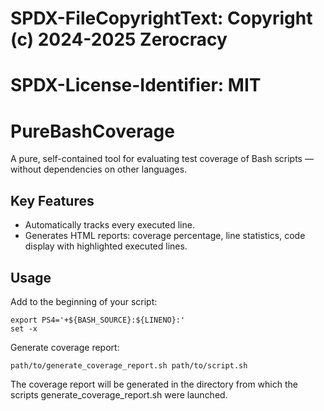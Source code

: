 # SPDX-FileCopyrightText: Copyright (c) 2024-2025 Zerocracy
# SPDX-License-Identifier: MIT

# PureBashCoverage
A pure, self-contained tool for evaluating test coverage of Bash scripts — without dependencies on other languages.

## Key Features

- Automatically tracks every executed line.
- Generates HTML reports: coverage percentage, line statistics, code display with highlighted executed lines.

## Usage

Add to the beginning of your script:

```
export PS4='+${BASH_SOURCE}:${LINENO}:'
set -x
```

Generate coverage report:

```
path/to/generate_coverage_report.sh path/to/script.sh
```


The coverage report will be generated in the directory from which the scripts generate_coverage_report.sh were launched.
